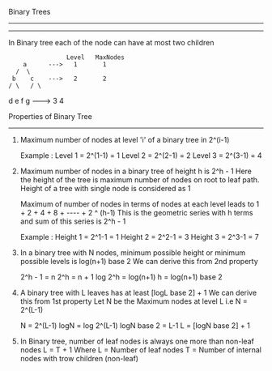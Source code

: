 Binary Trees
*************
*************
In Binary tree each of the node can have at most two children

                    Level   MaxNodes
        a      --->   1       1
      /  \
     b    c    --->   2       2
    / \   / \
   d   e  f  g --->   3       4

Properties of Binary Tree
**************************
1. Maximum number of nodes at level 'i' of a binary tree in 2^(i-1)

   Example :
   Level 1   =  2^(1-1)   =  1
   Level 2   =  2^(2-1)   =  2
   Level 3   =  2^(3-1)   =  4

2. Maximum number of nodes in a binary tree of height h is 2^h - 1
   Here the height of the tree is maximum number of nodes on root to leaf path.
   Height of a tree with single node is considered as 1

   Maximum of number of nodes in terms of nodes at each level leads to
   1 + 2 + 4 + 8 + ---- + 2 ^ (h-1)
   This is the geometric series with h terms and sum of this series is 2^h - 1

   Example :
   Height 1   =  2^1-1   =  1
   Height 2   =  2^2-1   =  3
   Height 3   =  2^3-1   =  7

3. In a binary tree with N nodes, minimum possible height or minimum possible levels is log(n+1) base 2
   We can derive this from 2nd property

   2^h - 1 = n
   2^h = n + 1
   log 2^h = log(n+1)
   h = log(n+1) base 2

4. A binary tree with L leaves has at least [logL base 2] + 1
   We can derive this from 1st property
   Let N be the Maximum nodes at level L i.e  N = 2^(L-1)

   N = 2^(L-1)
   logN = log 2^(L-1)
   logN base 2 = L-1
   L = [logN base 2] + 1

 5. In Binary tree, number of leaf nodes is always one more than non-leaf nodes
    L = T + 1
    Where L = Number of leaf nodes
          T = Number of internal nodes with trow children (non-leaf)